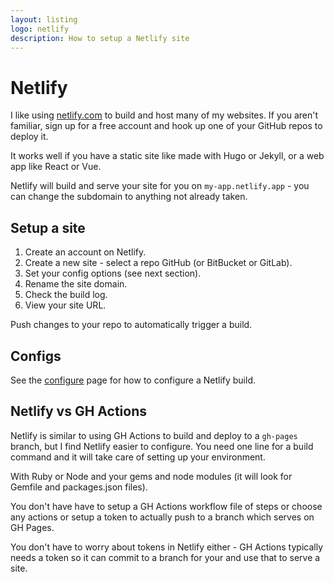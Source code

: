 ```yaml
---
layout: listing
logo: netlify
description: How to setup a Netlify site
---
```

# Netlify

I like using [netlify.com](https://netlify.com) to build and host many of my websites. If you aren't familiar, sign up for a free account and hook up one of your GitHub repos to deploy it.

It works well if you have a static site like made with Hugo or Jekyll, or a web app like React or Vue.

Netlify will build and serve your site for you on `my-app.netlify.app` - you can change the subdomain to anything not already taken.


## Setup a site

1. Create an account on Netlify.
2. Create a new site - select a repo GitHub (or BitBucket or GitLab).
3. Set your config options (see next section).
4. Rename the site domain.
5. Check the build log.
6. View your site URL.

Push changes to your repo to automatically trigger a build.


## Configs

See the [configure](configure.md) page for how to configure a Netlify build.


## Netlify vs GH Actions

Netlify is similar to using GH Actions to build and deploy to a `gh-pages` branch, but I find Netlify easier to configure. You need one line for a build command and it will take care of setting up your environment. 

With Ruby or Node and your gems and node modules (it will look for Gemfile and packages.json files).

You don't have have to setup a GH Actions workflow file of steps or choose any actions or setup a token to actually push to a branch which serves on GH Pages.

You don't have to worry about tokens in Netlify either - GH Actions typically needs a token so it can commit to a branch for your and use that to serve a site.
